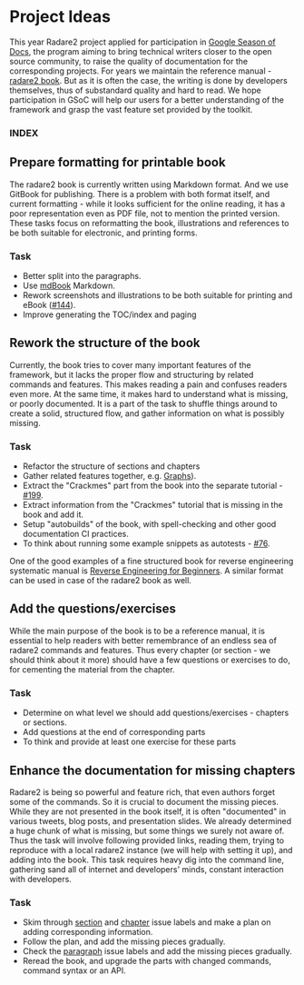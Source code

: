 # Project Ideas

This year Radare2 project applied for participation in [Google Season of Docs](https://developers.google.com/season-of-docs), the program aiming to bring technical writers closer to the open source community, to raise the quality of documentation for the corresponding projects. For years
we maintain the reference manual - [radare2 book](https://radareorg.github.io/radare2book/index.html).
But as it is often the case, the writing is done by developers themselves, thus of substandard
quality and hard to read. We hope participation in GSoC will help our users for a better understanding
of the framework and grasp the vast feature set provided by the toolkit.

### INDEX

## Prepare formatting for printable book

The radare2 book is currently written using Markdown format. And we use GitBook for publishing.
There is a problem with both format itself, and current formatting - while it looks
sufficient for the online reading, it has a poor representation even as PDF file,
not to mention the printed version. These tasks focus on reformatting the book,
illustrations and references to be both suitable for electronic, and printing forms.

### Task
* Better split into the paragraphs.
* Use [mdBook](https://github.com/rust-lang-nursery/mdBook) Markdown.
* Rework screenshots and illustrations to be both suitable for printing and eBook ([#144](https://github.com/radare/radare2book/issues/144)).
* Improve generating the TOC/index and paging

## Rework the structure of the book

Currently, the book tries to cover many important features of the framework, but it lacks the
proper flow and structuring by related commands and features. This makes reading a pain and
confuses readers even more. At the same time, it makes hard to understand what is missing, or poorly
documented. It is a part of the task to shuffle things around to create a solid, structured flow,
and gather information on what is possibly missing.

### Task
* Refactor the structure of sections and chapters
* Gather related features together, e.g. [Graphs](https://github.com/radare/radare2book/issues/196)).
* Extract the "Crackmes" part from the book into the separate tutorial - [#199](https://github.com/radare/radare2book/issues/199).
* Extract information from the "Crackmes" tutorial that is missing in the book and add it.
* Setup "autobuilds" of the book, with spell-checking and other good documentation CI practices.
* To think about running some example snippets as autotests - [#76](https://github.com/radare/radare2book/issues/#76).

One of the good examples of a fine structured book for reverse engineering systematic manual is
[Reverse Engineering for Beginners](https://beginners.re). A similar format can be used in case of the radare2 book as well.

## Add the questions/exercises

While the main purpose of the book is to be a reference manual, it is essential to help readers
with better remembrance of an endless sea of radare2 commands and features. Thus every chapter (or
section - we should think about it more) should have a few questions or exercises to do, for
cementing the material from the chapter.

### Task
* Determine on what level we should add questions/exercises - chapters or sections.
* Add questions at the end of corresponding parts
* To think and provide at least one exercise for these parts

## Enhance the documentation for missing chapters

Radare2 is being so powerful and feature rich, that even authors forget some of the commands. So
it is crucial to document the missing pieces. While they are not presented in the book itself, it is
often "documented" in various tweets, blog posts, and presentation slides. We already determined a huge
chunk of what is missing, but some things we surely not aware of. Thus the task will involve
following provided links, reading them, trying to reproduce with a local radare2 instance (we will
help with setting it up), and adding into the book. This task requires heavy dig into the command
line, gathering sand all of internet and developers' minds, constant interaction with developers.

### Task
* Skim through [section](https://github.com/radare/radare2book/labels/section) and
    [chapter](https://github.com/radare/radare2book/labels/chapter) issue labels and make a plan on adding corresponding information.
* Follow the plan, and add the missing pieces gradually.
* Check the [paragraph](https://github.com/radare/radare2book/labels/paragraph) issue labels and add
    the missing pieces gradually.
* Reread the book, and upgrade the parts with changed commands, command syntax or an API.

